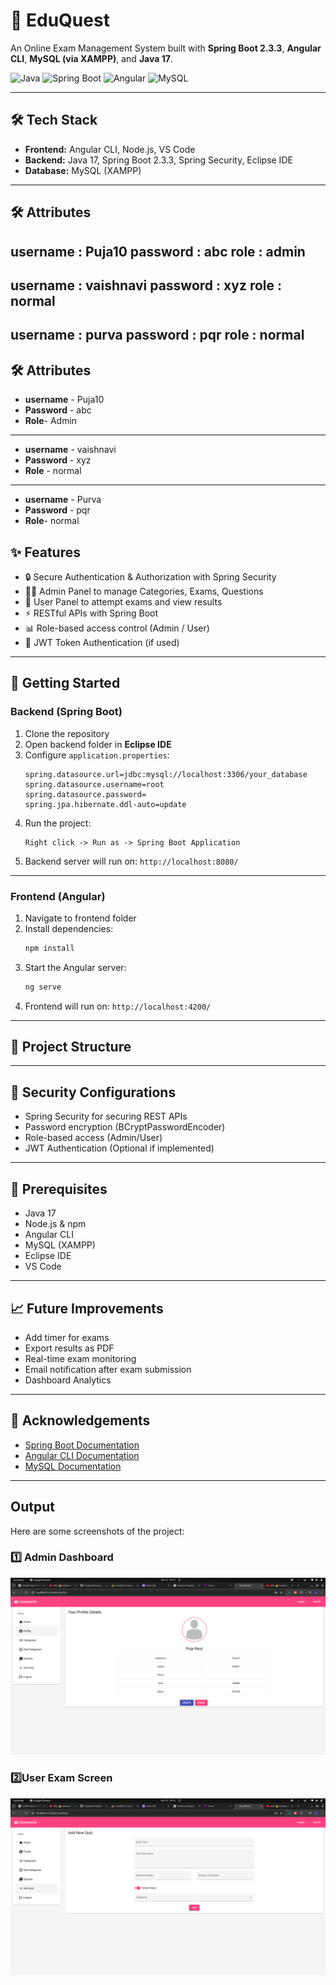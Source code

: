 # 🎯 EduQuest

An Online Exam Management System built with **Spring Boot 2.3.3**, **Angular CLI**, **MySQL (via XAMPP)**, and **Java 17**.

![Java](https://img.shields.io/badge/Java-17-orange) ![Spring Boot](https://img.shields.io/badge/SpringBoot-2.3.3-brightgreen) ![Angular](https://img.shields.io/badge/Angular-CLI-red) ![MySQL](https://img.shields.io/badge/MySQL-Database-blue)

---

## 🛠 Tech Stack

- **Frontend:** Angular CLI, Node.js, VS Code
- **Backend:** Java 17, Spring Boot 2.3.3, Spring Security, Eclipse IDE
- **Database:** MySQL (XAMPP)

---
## 🛠 Attributes
username : Puja10
password : abc
role : admin 
----
username : vaishnavi
password : xyz
role : normal
----
username : purva
password : pqr
role : normal
----

##  🛠 Attributes

- **username** - Puja10
- **Password** - abc
- **Role**- Admin
---
- **username** - vaishnavi
- **Password** - xyz
- **Role** - normal
---
 - **username** - Purva
- **Password** - pqr
- **Role**- normal

## ✨ Features

- 🔒 Secure Authentication & Authorization with Spring Security
- 🧑‍💻 Admin Panel to manage Categories, Exams, Questions
- 📝 User Panel to attempt exams and view results
- ⚡ RESTful APIs with Spring Boot
- 📊 Role-based access control (Admin / User)
- 🎯 JWT Token Authentication (if used)

---

## 🚀 Getting Started

### Backend (Spring Boot)

1. Clone the repository
2. Open backend folder in **Eclipse IDE**
3. Configure `application.properties`:
    ```properties
    spring.datasource.url=jdbc:mysql://localhost:3306/your_database
    spring.datasource.username=root
    spring.datasource.password=
    spring.jpa.hibernate.ddl-auto=update
    ```
4. Run the project:
    ```
    Right click -> Run as -> Spring Boot Application
    ```
5. Backend server will run on: `http://localhost:8080/`

---

### Frontend (Angular)

1. Navigate to frontend folder
2. Install dependencies:
    ```bash
    npm install
    ```
3. Start the Angular server:
    ```bash
    ng serve
    ```
4. Frontend will run on: `http://localhost:4200/`

---

## 📂 Project Structure
---

## 🔐 Security Configurations

- Spring Security for securing REST APIs
- Password encryption (BCryptPasswordEncoder)
- Role-based access (Admin/User)
- JWT Authentication (Optional if implemented)

---

## 📌 Prerequisites

- Java 17
- Node.js & npm
- Angular CLI
- MySQL (XAMPP)
- Eclipse IDE
- VS Code

---

## 📈 Future Improvements

- Add timer for exams
- Export results as PDF
- Real-time exam monitoring
- Email notification after exam submission
- Dashboard Analytics

---

## 🤝 Acknowledgements

- [Spring Boot Documentation](https://spring.io/projects/spring-boot)
- [Angular CLI Documentation](https://angular.io/cli)
- [MySQL Documentation](https://dev.mysql.com/doc/)

---
## Output

Here are some screenshots of the project:



###  1️⃣ Admin Dashboard

![Admin Dashboard Screenshot](image1.png)

### 2️⃣User Exam Screen

![User Exam Screen Screenshot](image2.png)








